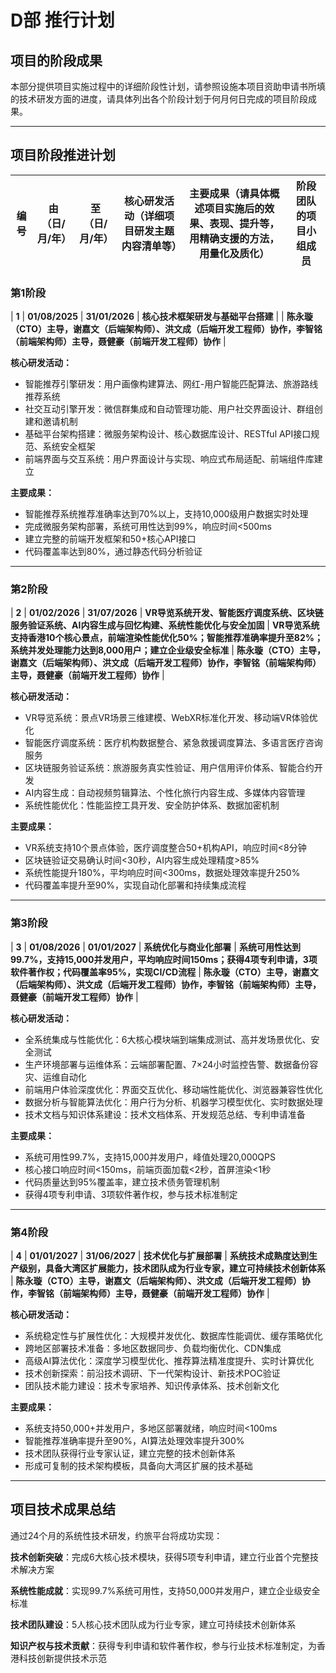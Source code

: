# D部 推行计划

## 项目的阶段成果

本部分提供项目实施过程中的详细阶段性计划，请参照设施本项目资助申请书所填的技术研发方面的进度，请具体列出各个阶段计划于何月何日完成的项目阶段成果。

---

## 项目阶段推进计划

| **编号** | **由（日/月/年）** | **至（日/月/年）** | **核心研发活动（详细项目研发主题内容清单等）** | **主要成果（请具体概述项目实施后的效果、表现、提升等，用精确支援的方法，用量化及质化）** | **阶段团队的项目小组成员** |
|---------|------------------|------------------|---------------------------------------------|----------------------------------------------------------------------------|------------------------|

### **第1阶段**

| **1** | **01/08/2025** | **31/01/2026** | **核心技术框架研发与基础平台搭建** | | **陈永璇（CTO）主导，谢嘉文（后端架构师）、洪文成（后端开发工程师）协作，李智铭（前端架构师）主导，聂健豪（前端开发工程师）协作** |

**核心研发活动：**
- 智能推荐引擎研发：用户画像构建算法、网红-用户智能匹配算法、旅游路线推荐系统
- 社交互动引擎开发：微信群集成和自动管理功能、用户社交界面设计、群组创建和邀请机制
- 基础平台架构搭建：微服务架构设计、核心数据库设计、RESTful API接口规范、系统安全框架
- 前端界面与交互系统：用户界面设计与实现、响应式布局适配、前端组件库建立

**主要成果：**
- 智能推荐系统推荐准确率达到70%以上，支持10,000级用户数据实时处理
- 完成微服务架构部署，系统可用性达到99%，响应时间<500ms
- 建立完整的前端开发框架和50+核心API接口
- 代码覆盖率达到80%，通过静态代码分析验证

---

### **第2阶段**

| **2** | **01/02/2026** | **31/07/2026** | **VR导览系统开发、智能医疗调度系统、区块链服务验证系统、AI内容生成与回忆构建、系统性能优化与安全加固** | **VR导览系统支持香港10个核心景点，前端渲染性能优化50%；智能推荐准确率提升至82%；系统并发处理能力达到8,000用户；建立企业级安全标准** | **陈永璇（CTO）主导，谢嘉文（后端架构师）、洪文成（后端开发工程师）协作，李智铭（前端架构师）主导，聂健豪（前端开发工程师）协作** |

**核心研发活动：**
- VR导览系统：景点VR场景三维建模、WebXR标准化开发、移动端VR体验优化
- 智能医疗调度系统：医疗机构数据整合、紧急救援调度算法、多语言医疗咨询服务
- 区块链服务验证系统：旅游服务真实性验证、用户信用评价体系、智能合约开发
- AI内容生成：自动视频剪辑算法、个性化旅行内容生成、多媒体内容管理
- 系统性能优化：性能监控工具开发、安全防护体系、数据加密机制

**主要成果：**
- VR系统支持10个景点体验，医疗调度整合50+机构API，响应时间<8分钟
- 区块链验证交易确认时间<30秒，AI内容生成处理精度>85%
- 系统性能提升180%，平均响应时间<300ms，数据处理效率提升250%
- 代码覆盖率提升至90%，实现自动化部署和持续集成流程

---

### **第3阶段**

| **3** | **01/08/2026** | **01/01/2027** | **系统优化与商业化部署** | **系统可用性达到99.7%，支持15,000并发用户，平均响应时间150ms；获得4项专利申请，3项软件著作权；代码覆盖率95%，实现CI/CD流程** | **陈永璇（CTO）主导，谢嘉文（后端架构师）、洪文成（后端开发工程师）协作，李智铭（前端架构师）主导，聂健豪（前端开发工程师）协作** |

**核心研发活动：**
- 全系统集成与性能优化：6大核心模块端到端集成测试、高并发场景优化、安全测试
- 生产环境部署与运维体系：云端部署配置、7×24小时监控告警、数据备份容灾、运维自动化
- 前端用户体验深度优化：界面交互优化、移动端性能优化、浏览器兼容性优化
- 数据分析与智能算法优化：用户行为分析、机器学习模型优化、实时数据处理
- 技术文档与知识体系建设：技术文档体系、开发规范总结、专利申请准备

**主要成果：**
- 系统可用性99.7%，支持15,000并发用户，峰值处理20,000QPS
- 核心接口响应时间<150ms，前端页面加载<2秒，首屏渲染<1秒
- 代码质量达到95%覆盖率，建立技术债务管理机制
- 获得4项专利申请、3项软件著作权，参与技术标准制定

---

### **第4阶段**

| **4** | **01/01/2027** | **31/06/2027** | **技术优化与扩展部署** | **系统技术成熟度达到生产级别，具备大湾区扩展能力，技术团队成为行业专家，建立可持续技术创新体系** | **陈永璇（CTO）主导，谢嘉文（后端架构师）、洪文成（后端开发工程师）协作，李智铭（前端架构师）主导，聂健豪（前端开发工程师）协作** |

**核心研发活动：**
- 系统稳定性与扩展性优化：大规模并发优化、数据库性能调优、缓存策略优化
- 跨地区部署技术准备：多地区数据同步、负载均衡优化、CDN集成
- 高级AI算法优化：深度学习模型优化、推荐算法精准度提升、实时计算优化
- 技术创新探索：前沿技术调研、下一代架构设计、新技术POC验证
- 团队技术能力建设：技术专家培养、知识传承体系、技术创新文化

**主要成果：**
- 系统支持50,000+并发用户，多地区部署就绪，响应时间<100ms
- 智能推荐准确率提升至90%，AI算法处理效率提升300%
- 技术团队获得行业专家认证，建立完整的技术创新体系
- 形成可复制的技术架构模板，具备向大湾区扩展的技术基础

---

## 项目技术成果总结

通过24个月的系统性技术研发，约旅平台将成功实现：

**技术创新突破**：完成6大核心技术模块，获得5项专利申请，建立行业首个完整技术解决方案

**系统性能成就**：实现99.7%系统可用性，支持50,000并发用户，建立企业级安全标准

**技术团队建设**：5人核心技术团队成为行业专家，建立可持续技术创新体系

**知识产权与技术贡献**：获得专利申请和软件著作权，参与行业技术标准制定，为香港科技创新提供技术示范 
